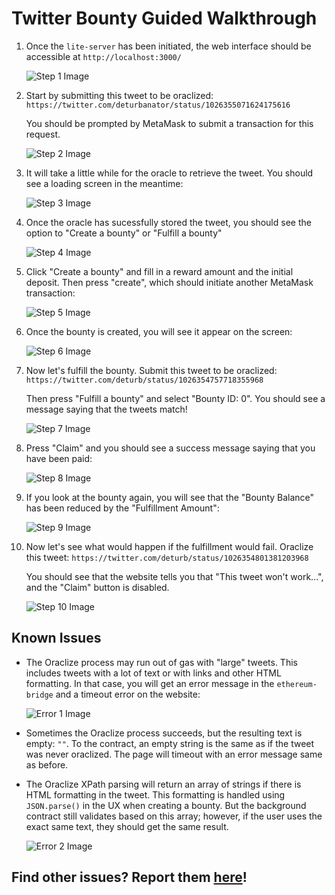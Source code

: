# Twitter Bounty Guided Walkthrough

1) Once the `lite-server` has been initiated, the web interface should be accessible at `http://localhost:3000/`

    ![Step 1 Image](./twitter-bounty/src/img/Twitter-Bounty-Walkthrough/Slide1.PNG)

2) Start by submitting this tweet to be oraclized: `https://twitter.com/deturbanator/status/1026355071624175616`

    You should be prompted by MetaMask to submit a transaction for this request.

    ![Step 2 Image](./twitter-bounty/src/img/Twitter-Bounty-Walkthrough/Slide2.PNG)

3) It will take a little while for the oracle to retrieve the tweet. You should see a loading screen in the meantime:

    ![Step 3 Image](./twitter-bounty/src/img/Twitter-Bounty-Walkthrough/Slide3.PNG)

4) Once the oracle has sucessfully stored the tweet, you should see the option to "Create a bounty" or "Fulfill a bounty"

    ![Step 4 Image](./twitter-bounty/src/img/Twitter-Bounty-Walkthrough/Slide4.PNG)

5) Click "Create a bounty" and fill in a reward amount and the initial deposit. Then press "create", which should initiate another MetaMask transaction:

    ![Step 5 Image](./twitter-bounty/src/img/Twitter-Bounty-Walkthrough/Slide5.PNG)

6) Once the bounty is created, you will see it appear on the screen:

    ![Step 6 Image](./twitter-bounty/src/img/Twitter-Bounty-Walkthrough/Slide6.PNG)

7) Now let's fulfill the bounty. Submit this tweet to be oraclized: `https://twitter.com/deturb/status/1026354757718355968`

    Then press "Fulfill a bounty" and select "Bounty ID: 0". You should see a message saying that the tweets match!

    ![Step 7 Image](./twitter-bounty/src/img/Twitter-Bounty-Walkthrough/Slide7.PNG)

8) Press "Claim" and you should see a success message saying that you have been paid:

    ![Step 8 Image](./twitter-bounty/src/img/Twitter-Bounty-Walkthrough/Slide8.PNG)

9) If you look at the bounty again, you will see that the "Bounty Balance" has been reduced by the "Fulfillment Amount":

    ![Step 9 Image](./twitter-bounty/src/img/Twitter-Bounty-Walkthrough/Slide9.PNG)

10) Now let's see what would happen if the fulfillment would fail. Oraclize this tweet: `https://twitter.com/deturb/status/1026354801381203968`

    You should see that the website tells you that "This tweet won't work...", and the "Claim" button is disabled.

    ![Step 10 Image](./twitter-bounty/src/img/Twitter-Bounty-Walkthrough/Slide10.PNG)

## Known Issues

* The Oraclize process may run out of gas with "large" tweets. This includes tweets with a lot of text or with links and other HTML formatting. In that case, you will get an error message in the `ethereum-bridge` and a timeout error on the website:

    ![Error 1 Image](./twitter-bounty/src/img/Twitter-Bounty-Walkthrough/Error1.PNG)

* Sometimes the Oraclize process succeeds, but the resulting text is empty: `""`. To the contract, an empty string is the same as if the tweet was never oraclized. The page will timeout with an error message same as before.

* The Oraclize XPath parsing will return an array of strings if there is HTML formatting in the tweet. This formatting is handled using `JSON.parse()` in the UX when creating a bounty. But the background contract still validates based on this array; however, if the user uses the exact same text, they should get the same result.

    ![Error 2 Image](./twitter-bounty/src/img/Twitter-Bounty-Walkthrough/Error2.PNG)

## Find other issues? Report them [here](https://github.com/shawntabrizi/Ethereum-Twitter-Bounty/issues)!